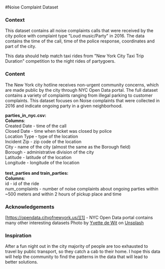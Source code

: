 #Noise Complaint Dataset

### Context

This dataset contains all noise complaints calls that were received by the  city
police with complaint type "Loud music/Party" in 2016. The data contains the
time of the call, time of the police response, coordinates and part of the city.

This data should help match taxi rides from "New York City Taxi Trip Duration"
competition to the night rides of partygoers. 


### Content

The New York city hotline receives non-urgent community concerns, which are made
public by the city through NYC Open Data portal. The full dataset contains a
variety of complaints ranging from illegal parking to customer complaints. This
dataset focuses on Noise complaints that were collected in 2016  and indicate
ongoing party in a given neighborhood. 

**parties_in_nyc.csv:**<br />
 **Columns**:<br />
Created Date - time of the call <br />
Closed Date - time when ticket was closed by police <br />
Location Type - type of the location <br />
Incident Zip - zip code of the location <br />
City - name of the city (almost the same as the Borough field) <br />
Borough - administrative division of the city <br />
Latitude - latitude of the location <br />
Longitude - longitude of the location <br />
<br />
**test_parties and train_parties:**<br />
 **Columns**:<br />
id - id of the ride <br />
num_complaints - number of noise complaints about ongoing parties within ~500
meters and within 2 hours of pickup place and time <br />


### Acknowledgements

[https://opendata.cityofnewyork.us/][1] - NYC Open Data portal contains many
other interesting datasets
Photo by [Yvette de Wit][2] on [Unsplash][3]


### Inspiration

After a fun night out in the city majority of people are too exhausted to travel
by public transport, so they catch a cab to their home. I hope this data will
help the community to find the patterns in the data that will lead to better
solutions.


  [1]: https://opendata.cityofnewyork.us/
  [2]: https://unsplash.com/@yvettedewit
  [3]: https://unsplash.com/

